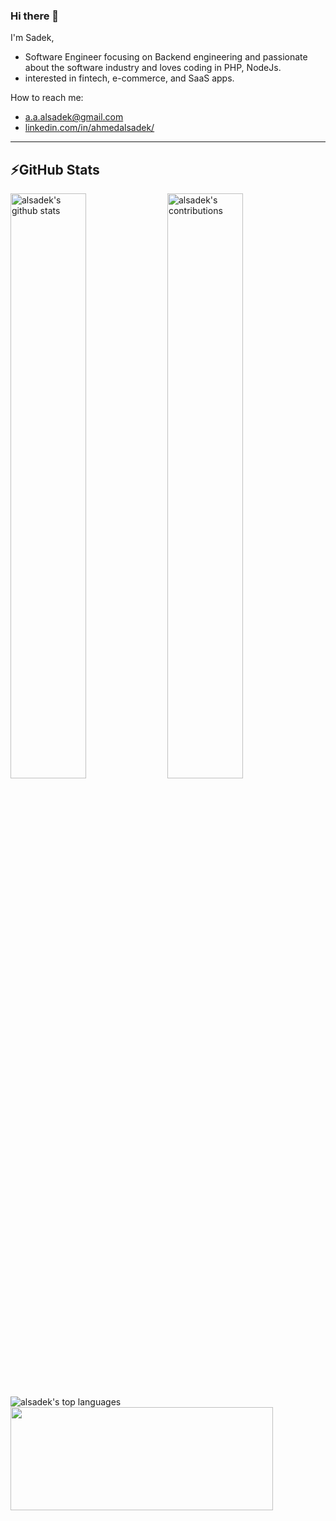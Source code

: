 ### Hi there 👋

I'm Sadek,
 - Software Engineer focusing on Backend engineering and passionate about the software industry and loves coding in PHP, NodeJs.
 - interested in fintech, e-commerce, and SaaS apps.
 
How to reach me:
 - a.a.alsadek@gmail.com
 - <a href="https://www.linkedin.com/in/ahmedalsadek/">linkedin.com/in/ahmedalsadek/</a>
---
<h2>⚡GitHub Stats</h2>
<p>
   <img width="49%" src="https://github-readme-stats.vercel.app/api?username=alsadek&count_private=true&show_icons=true" alt="alsadek's github stats">
   <img width="49%" src="https://github-readme-streak-stats.herokuapp.com/?user=alsadek&hide_border=true" alt="alsadek's contributions"/>
</p>
<p>
  <img src="https://github-readme-stats.vercel.app/api/top-langs/?username=alsadek&layout=compact" alt="alsadek's top languages">
  <img src ="https://activity-graph.herokuapp.com/graph?username=alsadek&bg_color=ffffff&color=0400ff&line=0400ff&point=03d3d&area=true&hide_border=true" width="420" height="165">
</p>
